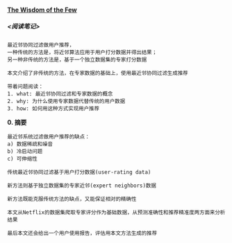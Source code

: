 #### [The Wisdom of the Few](https://github.com/dantezhao/paper-notes/blob/master/0002/The%20Wisdom%20of%20the%20Few.pdf)  
##### <阅读笔记>  
```shell  
最近邻协同过滤做用户推荐，
一种传统的方法是，将近邻算法应用于用户打分数据并得出结果；
另一种非传统的方法是，基于一个独立数据集的专家打分数据

本文介绍了非传统的方法，在专家数据的基础上，使用最近邻协同过滤生成推荐

带着问题阅读：
1. what: 最近邻协同过滤和专家数据的概念  
2. why: 为什么使用专家数据代替传统的用户数据  
3. how: 如何用这种方式实现用户推荐
```  
 
**0. 摘要**  
```shell  
最近邻系统过滤做用户推荐的缺点：
a) 数据稀疏和噪音
b) 冷启动问题
c) 可伸缩性

传统最近邻协同过滤基于用户打分数据(user-rating data)

新方法则基于独立数据集的专家近邻(expert neighbors)数据

新方法既能克服传统方法的缺点，又能保证相对的精确性

本文从Netflix的数据集爬取专家评分作为基础数据，从预测准确性和推荐精准度两方面来分析结果

最后本文还会给出一个用户使用报告，评估用本文方法生成的推荐
```  
